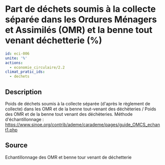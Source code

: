 # Part de déchets soumis à la collecte séparée dans les Ordures Ménagers et Assimilés (OMR) et la benne tout venant déchetterie (%)
```yaml
id: eci-006
unite: '%'
actions:
  - economie_circulaire/2.2
climat_pratic_ids:
  - dechets
```
## Description
Poids de déchets soumis à la collecte séparée (d'après le règlement de collecte) dans les OMR  et de la benne tout-venant des déchèteries / Poids des OMR et de la benne tout venant des déchèteries.
Méthode d'échantillonnage : https://www.sinoe.org/contrib/ademe/carademe/pages/guide_OMCS_echant1.php

## Source
Echantillonnage des OMR et benne tour venant de déchetterie

